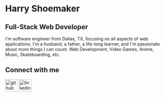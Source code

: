 # Harry Shoemaker
## Full-Stack Web Developer
I'm software engineer from Dallas, TX, focusing on all aspects of web applications. I'm a husband, a father, a life-long learner, and I'm passionate about more things I can count. Web Development, Video Games, Anime, Music, Skateboarding, etc.

<!--
## Skills
[<img src='https://cdn.jsdelivr.net/npm/simple-icons@3.0.1/icons/dot-net.svg' alt='dot-net' height='40'>](https://dotnet.microsoft.com/en-us/)  [<img src='https://cdn.jsdelivr.net/npm/simple-icons@3.0.1/icons/csharp.svg' alt='csharp' height='40'>](https://learn.microsoft.com/en-us/dotnet/csharp/)  [<img src='https://cdn.jsdelivr.net/npm/simple-icons@3.0.1/icons/angular.svg' alt='angular' height='40'>](https://angular.io/)  [<img src='https://cdn.jsdelivr.net/npm/simple-icons@3.0.1/icons/javascript.svg' alt='javascript' height='40'>](https://www.javascript.com/)  [<img src='https://cdn.jsdelivr.net/npm/simple-icons@3.0.1/icons/typescript.svg' alt='typescript' height='40'>](https://www.typescriptlang.org/)  

## My Book Recommendations
If you are interested in reading more? Here are some of my personal book recomendations, so far.

### Essential Professional Reading
 - *Deep Work* by Cal Newport
 - *Think Again* by Adam Grant
 - *Linchpin* by Seth Godin

### Great Programming Reading
 - *Eloquent JavaScript* by Marign Haverbeke
 - *The Pragmatic Programmer* by Andy Hunt and Dave Thomas
 - *Don't Make Me Think, Revisited* by Steve Krug

-->
## Connect with me
[<img src='https://cdn.jsdelivr.net/npm/simple-icons@3.0.1/icons/github.svg' alt='github' height='40'>](https://github.com/hshoemaker)  [<img src='https://cdn.jsdelivr.net/npm/simple-icons@3.0.1/icons/linkedin.svg' alt='linkedin' height='40'>](https://www.linkedin.com/in/harry-shoemaker-7a868057/)
<!--**hshoemaker/hshoemaker** is a ✨ _special_ ✨ repository because its `README.md` (this file) appears on your GitHub profile.

Here are some ideas to get you started:

- 🔭 I’m currently working on ...
- 🌱 I’m currently learning ...
- 👯 I’m looking to collaborate on ...
- 🤔 I’m looking for help with ...
- 💬 Ask me about ...
- 📫 How to reach me: ...
- 😄 Pronouns: ...
- ⚡ Fun fact: ...
-->

